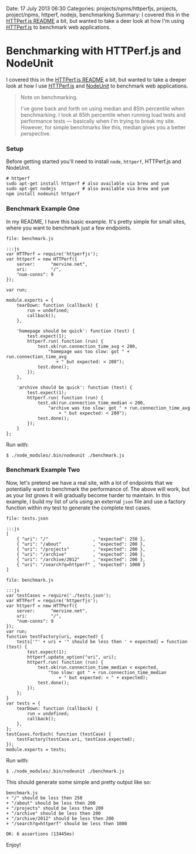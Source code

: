 Date: 17 July 2013 06:30
Categories: projects/npms/httperfjs, projects, project/npms, httperf, nodejs, benchmarking
Summary: I covered this in the [HTTPerf.js README](/projects/npms/httperfjs) a bit, but wanted to take a deer look at how I'm using [HTTPerf.js](/projects/npms/httperfjs) to benchmark web applications.

# Benchmarking with HTTPerf.js and NodeUnit

I covered this in the [HTTPerf.js README](/projects/npms/httperfjs) a bit, but wanted to take a deeper look at how I use [HTTPerf.js](/projects/npms/httperfjs) and [NodeUnit](https://github.com/caolan/nodeunit) to benchmark web applications.

> Note on benchmarking.
>
> I've gone back and forth on using median and 85th percentile when benchmarking. I look at 85th percentile when running load tests and performance tests &mdash; basically when I'm trying to break my site. However, for simple benchmarks like this, median gives you a better perspective.

### Setup

Before getting started you'll need to install `node`, `httperf`, HTTPerf.js and NodeUnit.

    # httperf
    sudo apt-get install httperf # also available via brew and yum
    sudo apt-get nodejs          # also available via brew and yum
    npm install nodeunit httperf


### Benchmark Example One

In my README, I have this basic example. It's pretty simple for small sites, where you want to benchmark just a few endpoints.

`file: benchmark.js`

    :::js
    var HTTPerf = require('httperfjs');
    var httperf = new HTTPerf({
        server:      "mervine.net",
        uri:         "/",
        "num-conns": 9
    });

    var run;

    module.exports = {
        tearDown: function (callback) {
            run = undefined;
            callback();
        },

        'homepage should be quick': function (test) {
            test.expect(1);
            httperf.run( function (run) {
                test.ok(run.connection_time_avg < 200,
                    "homepage was too slow: got " + run.connection_time_avg
                       + " but expected: < 200");
                test.done();
            });
        },

        'archive should be quick': function (test) {
            test.expect(1);
            httperf.run( function (run) {
                test.ok(run.connection_time_median < 200,
                    "archive was too slow: got " + run.connection_time_avg
                        + " but expected: < 200");
                test.done();
            });
        }
    };


Run with:

    $ ./node_modules/.bin/nodeunit ./benchmark.js


### Benchmark Example Two

Now, let's pretend we have a real site, with a lot of endpoints that we potentially want to benchmark the performance of. The above will work, but as your list grows it will gradually become harder to maintain. In this example, I build my list of urls using an external `json` file and use a factory function within my test to generate the complete test cases.

`file: tests.json`

    :::js
    [
        { "uri": "/"                 , "expected": 250 },
        { "uri": "/about"            , "expected": 200 },
        { "uri": "/projects"         , "expected": 200 },
        { "uri": "/archive"          , "expected": 200 },
        { "uri": "/archive/2012"     , "expected": 200 },
        { "uri": "/search?q=httperf" , "expected": 1000 }
    ]

`file: benchmark.js`

    :::js
    var testCases = require('./tests.json');
    var HTTPerf = require('httperfjs');
    var httperf = new HTTPerf({
        server:      "mervine.net",
        uri:         "/",
        "num-conns": 9
    });
    var run;
    function testFactory(uri, expected) {
        tests['"' + uri + '" should be less then ' + expected] = function (test) {
            test.expect(1);
            httperf.update_option("uri", uri);
            httperf.run( function (run) {
                test.ok(run.connection_time_median < expected,
                    "too slow: got " + run.connection_time_median
                        + " but expected: < " + expected);
                test.done();
            });
        };
    }
    var tests = {
        tearDown: function (callback) {
            run = undefined;
            callback();
        },
    };
    testCases.forEach( function (testCase) {
        testFactory(testCase.uri, testCase.expected);
    });
    module.exports = tests;


Run with:

    $ ./node_modules/.bin/nodeunit ./benchmark.js


This should generate some simple and pretty output like so:

    benchmark.js
    + "/" should be less then 250
    + "/about" should be less then 200
    + "/projects" should be less then 200
    + "/archive" should be less then 200
    + "/archive/2012" should be less then 200
    + "/search?q=httperf" should be less then 1000

    OK: 6 assertions (13445ms)

Enjoy!
